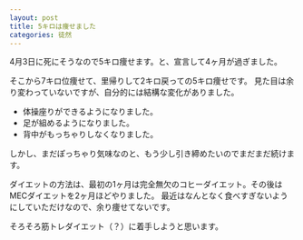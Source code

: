 ```yaml
---
layout: post
title: 5キロは痩せました
categories: 徒然
---
```


4月3日に死にそうなので5キロ痩せます。と、宣言して4ヶ月が過ぎました。

そこから7キロ位痩せて、里帰りして2キロ戻っての5キロ痩せです。
見た目は余り変わっていないですが、自分的には結構な変化がありました。

- 体操座りができるようになりました。
- 足が組めるようになりました。
- 背中がもっちゃりしなくなりました。

しかし、まだぽっちゃり気味なのと、もう少し引き締めたいのでまだまだ続けます。

ダイエットの方法は、最初の1ヶ月は完全無欠のコヒーダイエット。その後はMECダイエットを2ヶ月ほどやりました。
最近はなんとなく食べすぎないようにしていただけなので、余り痩せてないです。

そろそろ筋トレダイエット（？）に着手しようと思います。
